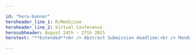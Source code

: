 ```yaml
---

id: "hero-banner"
heroheader_line_1: R/Medicine
heroheader_line_2: Virtual Conference
herosubheader: August 24th - 27th 2021
herotext: "**Extended**<br /> Abstract Submission deadline:<br /> Monday, July 12th"

---
```

